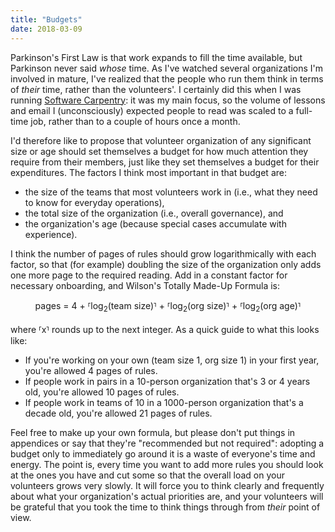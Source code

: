```yaml
---
title: "Budgets"
date: 2018-03-09
---
```


Parkinson's First Law is that work expands to fill the time available,
but Parkinson never said *whose* time.
As I've watched several organizations I'm involved in mature,
I've realized that the people who run them think in terms of *their* time,
rather than the volunteers'.
I certainly did this when I was running [Software Carpentry](https://software-carpentry.org):
it was my main focus,
so the volume of lessons and email I (unconsciously) expected people to read was scaled to a full-time job,
rather than to a couple of hours once a month.

I'd therefore like to propose that volunteer organization of any significant size or age
should set themselves a budget for how much attention they require from their members,
just like they set themselves a budget for their expenditures.
The factors I think most important in that budget are:

- the size of the teams that most volunteers work in (i.e., what they need to know for everyday operations),
- the total size of the organization (i.e., overall governance), and
- the organization's age (because special cases accumulate with experience).

I think the number of pages of rules should grow logarithmically with each factor,
so that (for example) doubling the size of the organization only adds one more page to the required reading.
Add in a constant factor for necessary onboarding,
and Wilson's Totally Made-Up Formula is:

<div align="center">
pages = 4 + &#11810;log<sub>2</sub>(team size)&#11811; + &#11810;log<sub>2</sub>(org size)&#11811; + &#11810;log<sub>2</sub>(org age)&#11811;
</div>

<br>
where &#11810;x&#11811; rounds up to the next integer.  As a quick guide to what this looks like:

- If you're working on your own (team size 1, org size 1) in your first year, you're allowed 4 pages of rules.
- If people work in pairs in a 10-person organization that's 3 or 4 years old, you're allowed 10 pages of rules.
- If people work in teams of 10 in a 1000-person organization that's a decade old, you're allowed 21 pages of rules.

Feel free to make up your own formula,
but please don't put things in appendices or say that they're "recommended but not required":
adopting a budget only to immediately go around it is a waste of everyone's time and energy.
The point is,
every time you want to add more rules
you should look at the ones you have and cut some
so that the overall load on your volunteers grows very slowly.
It will force you to think clearly and frequently about what your organization's actual priorities are,
and your volunteers will be grateful that you took the time to think things through from *their* point of view.
